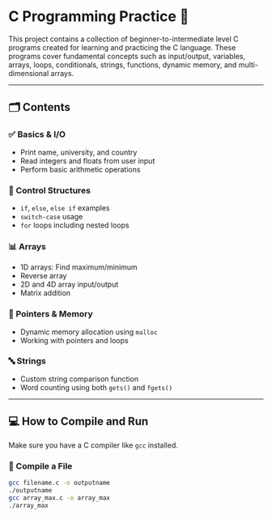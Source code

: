 # C Programming Practice 🧠

This project contains a collection of beginner-to-intermediate level C programs created for learning and practicing the C language. These programs cover fundamental concepts such as input/output, variables, arrays, loops, conditionals, strings, functions, dynamic memory, and multi-dimensional arrays.

---

## 🗂️ Contents

### ✅ Basics & I/O
- Print name, university, and country
- Read integers and floats from user input
- Perform basic arithmetic operations

### 🔁 Control Structures
- `if`, `else`, `else if` examples
- `switch-case` usage
- `for` loops including nested loops

### 📊 Arrays
- 1D arrays: Find maximum/minimum
- Reverse array
- 2D and 4D array input/output
- Matrix addition

### 🧠 Pointers & Memory
- Dynamic memory allocation using `malloc`
- Working with pointers and loops

### 🔤 Strings
- Custom string comparison function
- Word counting using both `gets()` and `fgets()`

---

## 💻 How to Compile and Run

Make sure you have a C compiler like `gcc` installed.

### 🔹 Compile a File

```bash
gcc filename.c -o outputname
./outputname
gcc array_max.c -o array_max
./array_max

